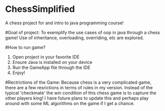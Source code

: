 # ChessSimplified
A chess project for and intro to java programming course!

#Goal of project: 
To exemplify the use cases of oop in java through a chess game! Use of inheritance, overloading, overriding, etc are explored.

#How to run game?
1. Open project in your favorite IDE
2. Ensure Java is installed on your device
3. Run the GameApp file through the IDE
4. Enjoy!

#Rectrictions of the Game: 
Because chess is a very complicated game, there are a few resrictions in terms of rules in my version. Instead of the typical 'checkmate' the win condition of this chess game is to capture the other players king! I have future plans to update this and perhaps play around with some ML algorithms on the game if I get a chance. 
